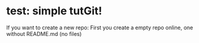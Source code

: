 # test: simple tutGit!

If you want to create a new repo:
First you create a empty repo online,
one without README.md (no files)


